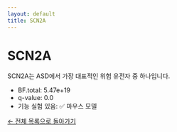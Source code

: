 ```yaml
---
layout: default
title: SCN2A
---
```


# SCN2A

SCN2A는 ASD에서 가장 대표적인 위험 유전자 중 하나입니다.

- BF.total: 5.47e+19
- q-value: 0.0
- 기능 실험 있음: ✅ 마우스 모델

[← 전체 목록으로 돌아가기](/index.html)
